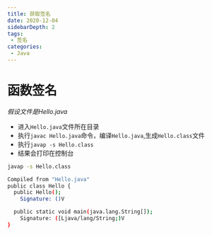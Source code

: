 ```yaml
---
title: 获取签名
date: 2020-12-04
sidebarDepth: 2
tags:
 - 签名
categories:
 - Java
---
```

# 函数签名
*假设文件是Hello.java*
- 进入`Hello.java`文件所在目录
- 执行`javac Hello.java`命令，编译`Hello.java`,生成`Hello.class`文件
- 执行`javap -s Hello.class`
- 结果会打印在控制台
```sh
javap -s Hello.class

Compiled from "Hello.java"
public class Hello {
  public Hello();
    Signature: ()V

  public static void main(java.lang.String[]);
    Signature: ([Ljava/lang/String;)V
}
```